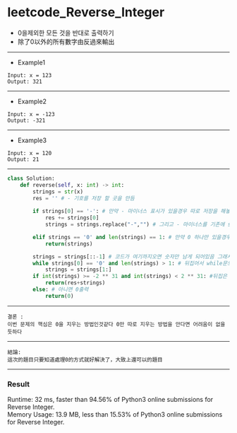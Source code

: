 # leetcode_Reverse_Integer
+ 0을제외한 모든 것을 반대로 출력하기
+ 除了0以外的所有數字由反過來輸出

-----
+ Example1
```
Input: x = 123
Output: 321
```
----
+ Example2
```
Input: x = -123
Output: -321
```
----
+ Example3
```
Input: x = 120
Output: 21
```
----
```python
class Solution:
    def reverse(self, x: int) -> int:
        strings = str(x)
        res = '' # - 기호를 저장 할 곳을 만듬
  
        if strings[0] == '-': # 만약 - 마이너스 표시가 있을경우 따로 저장을 해놓음 
            res += strings[0]
            strings = strings.replace("-","") # 그리고 - 마이너스를 기존에 string 에서 지움

        elif strings == '0' and len(strings) == 1: # 만약 0 하나만 있을경우 0 반환
            return(strings)

        strings = strings[::-1] # 코드가 여기까지오면 숫자만 남게 되어있음 그래서 모든걸 뒤집어줌
        while strings[0] == '0' and len(strings) > 1: # 뒤집어서 while문으로 0을 하나씩 지워가기
            strings = strings[1:]
        if int(strings) >= -2 ** 31 and int(strings) < 2 ** 31: #뒤집은 결과값이 문제에서 준 범위보다 작을시 출력
            return(res+strings)
        else: # 아니면 0출력
            return(0)
```
---
```
결론 : 
이번 문제의 핵심은 0을 지우는 방법인것같다 0만 따로 지우는 방법을 안다면 어려움이 없을듯하다
```
---
```
結論:
這次的題目只要知道處理0的方式就好解決了，大致上還可以的題目
```
---
### Result
Runtime: 32 ms, faster than 94.56% of Python3 online submissions for Reverse Integer.\
Memory Usage: 13.9 MB, less than 15.53% of Python3 online submissions for Reverse Integer.
